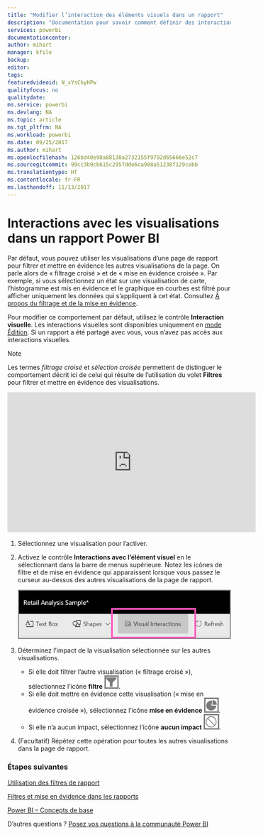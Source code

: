 ```yaml
---
title: "Modifier l’interaction des éléments visuels dans un rapport"
description: "Documentation pour savoir comment définir des interactions d’éléments visuels dans un rapport Microsoft Power BI."
services: powerbi
documentationcenter: 
author: mihart
manager: kfile
backup: 
editor: 
tags: 
featuredvideoid: N_xYsCbyHPw
qualityfocus: no
qualitydate: 
ms.service: powerbi
ms.devlang: NA
ms.topic: article
ms.tgt_pltfrm: NA
ms.workload: powerbi
ms.date: 09/25/2017
ms.author: mihart
ms.openlocfilehash: 126bd40e98a88138a2732155f9792d65666e52c7
ms.sourcegitcommit: 99cc3b9cb615c2957dde6ca908a51238f129cebb
ms.translationtype: HT
ms.contentlocale: fr-FR
ms.lasthandoff: 11/13/2017
---
```

# <a name="visualization-interactions-in-a-power-bi-report"></a>Interactions avec les visualisations dans un rapport Power BI
Par défaut, vous pouvez utiliser les visualisations d’une page de rapport pour filtrer et mettre en évidence les autres visualisations de la page. On parle alors de « filtrage croisé » et de « mise en évidence croisée ».
Par exemple, si vous sélectionnez un état sur une visualisation de carte, l’histogramme est mis en évidence et le graphique en courbes est filtré pour afficher uniquement les données qui s’appliquent à cet état.
Consultez [À propos du filtrage et de la mise en évidence](power-bi-reports-filters-and-highlighting.md).

Pour modifier ce comportement par défaut, utilisez le contrôle **Interaction visuelle**. Les interactions visuelles sont disponibles uniquement en [mode Édition](service-interact-with-a-report-in-editing-view.md). Si un rapport a été partagé avec vous, vous n’avez pas accès aux interactions visuelles.

> [!NOTE]
> Les termes *filtrage croisé* et *sélection croisée* permettent de distinguer le comportement décrit ici de celui qui résulte de l’utilisation du volet **Filtres** pour filtrer et mettre en évidence des visualisations.  
> 
> 

<iframe width="560" height="315" src="https://www.youtube.com/embed/N_xYsCbyHPw?list=PL1N57mwBHtN0JFoKSR0n-tBkUJHeMP2cP" frameborder="0" allowfullscreen></iframe>

1. Sélectionnez une visualisation pour l’activer.  
2. Activez le contrôle **Interactions avec l’élément visuel** en le sélectionnant dans la barre de menus supérieure. Notez les icônes de filtre et de mise en évidence qui apparaissent lorsque vous passez le curseur au-dessus des autres visualisations de la page de rapport.
   
    ![](media/service-reports-visual-interactions/pbi-visual-interaction-icon.png)
3. Déterminez l’impact de la visualisation sélectionnée sur les autres visualisations.  
   
   * Si elle doit filtrer l’autre visualisation (« filtrage croisé »), sélectionnez l’icône **filtre** ![](media/service-reports-visual-interactions/pbi-filter-icon-outlined.png).
   * Si elle doit mettre en évidence cette visualisation (« mise en évidence croisée »), sélectionnez l’icône **mise en évidence** ![](media/service-reports-visual-interactions/pbi-highlight-icon-outlined.png).
   * Si elle n’a aucun impact, sélectionnez l’icône **aucun impact** ![](media/service-reports-visual-interactions/pbi-noimpact-icon-outlined.png).
4. (Facultatif) Répétez cette opération pour toutes les autres visualisations dans la page de rapport.

### <a name="next-steps"></a>Étapes suivantes
[Utilisation des filtres de rapport](power-bi-how-to-report-filter.md)

[Filtres et mise en évidence dans les rapports](power-bi-reports-filters-and-highlighting.md)

[Power BI – Concepts de base](service-basic-concepts.md)

D’autres questions ? [Posez vos questions à la communauté Power BI](http://community.powerbi.com/)

